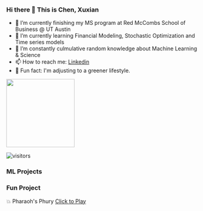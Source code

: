 ### Hi there 👋 This is Chen, Xuxian

- 🔭 I’m currently finishing my MS program at Red McCombs School of Business @ UT Austin
- 🌱 I’m currently learning Financial Modeling, Stochastic Optimization and Time series models
- 📖 I’m constantly culmulative random knowledge about Machine Learning & Science
- 📫 How to reach me: [Linkedin](https://www.linkedin.com/in/ambercxx/)
- 🎵 Fun fact: I'm adjusting to a greener lifestyle. 

<img height="180em" src="https://github-readme-stats.vercel.app/api?username=ambercxx&show_icons=true&hide_border=true&&count_private=true&include_all_commits=true" />

![visitors](https://visitor-badge.glitch.me/badge?page_id=$ambercxx.$ambercxx)

### ML Projects


### Fun Project
💥 Pharaoh's Phury [Click to Play](https://twit96.github.io/PharaohsPhury_Phaser3/)
